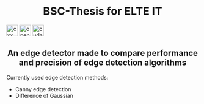 <h1 align=center>BSC-Thesis for ELTE IT</h1>

<img src="https://img.shields.io/badge/-C++-333333?style=flat-square&logo=c%2B%2B" alt="cxx" height="30"/>
<img src="https://img.shields.io/badge/-OpenGL-333333?style=flat-square&logo=opengl" alt="opengl"  height="30"/>
<img src="https://img.shields.io/badge/-Cuda-333333?style=flat-square&logo=nvidia" alt="cuda"  height="30"/>

<h2 align=center> An edge detector made to compare performance and precision of edge detection algorithms</h2>

Currently used edge detection methods:

- Canny edge detection
- Difference of Gaussian
